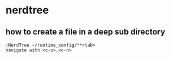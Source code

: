 # nerdtree

## how to create a file in a deep sub directory
```
:NerdTree ~/runtime_config/**<tab>
navigate with <c-p>,<c-n>
```

